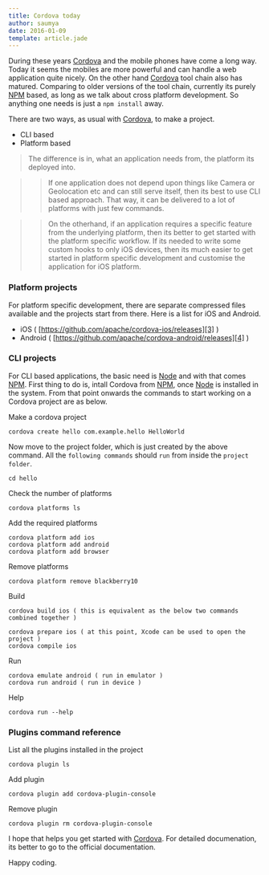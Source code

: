 ```yaml
---
title: Cordova today
author: saumya
date: 2016-01-09
template: article.jade
---
```




During these years [Cordova][1] and the mobile phones have come a long way. Today it seems the mobiles are more powerful and can handle a web application quite nicely. On the other hand [Cordova][1] tool chain also has matured. Comparing to older versions of the tool chain, currently its purely [NPM][2] based, as long as we talk about cross platform development. So anything one needs is just a `npm install` away. 

<span class="more"></span>

There are two ways, as usual with [Cordova][1], to make a project.
 - CLI based
 - Platform based

> The difference is in, what an application needs from, the platform its deployed into. 


> > If one application does not depend upon things like Camera or Geolocation etc and can still serve itself, then its best to use CLI based approach. That way, it can be delivered to a lot of platforms with just few commands.   


> > On the otherhand, if an application requires a specific feature from the underlying platform, then its better to get started with the platform specific workflow. If its needed to write some custom hooks to only iOS devices, then its much easier to get started in platform specific development and customise the application for iOS platform.    


### Platform projects ###

For platform specific development, there are separate compressed files available and the projects start from there. Here is a list for iOS and Android.

 - iOS ( [https://github.com/apache/cordova-ios/releases][3] )
 - Android ( [https://github.com/apache/cordova-android/releases][4] )

### CLI projects ###

For CLI based applications, the basic need is [Node][5] and with that comes [NPM][2]. First thing to do is, intall Cordova from [NPM][2], once [Node][5] is installed in the system. From that point onwards the commands to start working on a Cordova project are as below.          


Make a cordova project
```
cordova create hello com.example.hello HelloWorld
```
Now move to the project folder, which is just created by the above command. All the `following commands` should `run` from inside the `project folder`.
```
cd hello
```
Check the number of platforms
```
cordova platforms ls
```
Add the required platforms
```
cordova platform add ios
cordova platform add android
cordova platform add browser
```
Remove platforms
```
cordova platform remove blackberry10
```
Build
```
cordova build ios ( this is equivalent as the below two commands combined together )

cordova prepare ios ( at this point, Xcode can be used to open the project )
cordova compile ios
```
Run
```
cordova emulate android ( run in emulator )
cordova run android ( run in device )
```
Help
```
cordova run --help
```

### Plugins command reference ###

List all the plugins installed in the project
```
cordova plugin ls
```

Add plugin
```
cordova plugin add cordova-plugin-console
```
Remove plugin
```
cordova plugin rm cordova-plugin-console
```
I hope that helps you get started with [Cordova][1]. For detailed documenation, its better to go to the official documentation. 



Happy coding.


[1]: https://cordova.apache.org/
[2]: https://www.npmjs.com/
[3]: https://github.com/apache/cordova-ios/releases
[4]: https://github.com/apache/cordova-android/releases
[5]: https://nodejs.org/en/
















